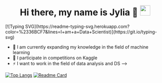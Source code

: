 <h1 align="center">Hi there, my name is Jylia 👋<a href="https://" target="_blank"></a> 
<img src="https://github.com/blackcater/blackcater/raw/main/images/Hi.gif" height="32"/></h1>
[![Typing SVG](https://readme-typing-svg.herokuapp.com?color=%2336BCF7&lines=I+am+a+Data+Scientist)](https://git.io/typing-svg)


- 💬 I am currently expanding my knowledge in the field of machine learning
- 🌱 I participate in competitions on Kaggle
- ⚡ I want to work in the field of data analysis and DS
-->


[![Top Langs](https://github-readme-stats.vercel.app/api/top-langs/?username=pilgblog)](https://github.com/pilgblog/github-readme-stats)
[![Readme Card](https://github-readme-stats.vercel.app/api/pin/?username=pilgblog&repo=github-practicum-yandex)](https://github.com/pilgblog/github-practicum-yandex)
